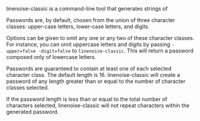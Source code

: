 linenoise-classic is a command-line tool that generates strings of

Passwords are, by default, chosen from the union of three character
classes: upper-case letters, lower-case letters, and digits.

Options can be given to omit any one or any two of these character
classes. For instance, you can omit uppercase letters and digits by
passing `-upper=false -digit=false` to `linenoise-classic`. This will
return a password composed only of lowercase letters.

Passwords are guaranteed to contain at least one of each selected
character class. The default length is 16. linenoise-classic will create
a password of any length greater than or equal to the number of
character classes selected.

If the password length is less than or equal to the total number of
characters selected, linenoise-classic will not repeat characters within
the generated password.
